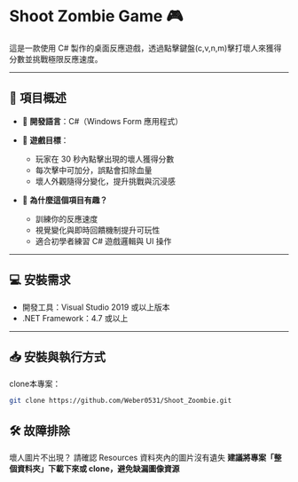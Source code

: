 # Shoot Zombie Game 🎮

這是一款使用 C# 製作的桌面反應遊戲，透過點擊鍵盤(c,v,n,m)擊打壞人來獲得分數並挑戰極限反應速度。

---

## 📌 項目概述

- 🧠 **開發語言**：C#（Windows Form 應用程式）
- 🔫 **遊戲目標**：
  - 玩家在 30 秒內點擊出現的壞人獲得分數
  - 每次擊中可加分，誤點會扣除血量
  - 壞人外觀隨得分變化，提升挑戰與沉浸感

- 🧩 **為什麼這個項目有趣？**
  - 訓練你的反應速度
  - 視覺變化與即時回饋機制提升可玩性
  - 適合初學者練習 C# 遊戲邏輯與 UI 操作

---

## 💻 安裝需求

- 開發工具：Visual Studio 2019 或以上版本
- .NET Framework：4.7 或以上

---

## 📥 安裝與執行方式

clone本專案：
```bash
git clone https://github.com/Weber0531/Shoot_Zoombie.git
```
## 🛠️ 故障排除
壞人圖片不出現？
請確認 Resources 資料夾內的圖片沒有遺失
**建議將專案「整個資料夾」下載下來或 clone，避免缺漏圖像資源**
